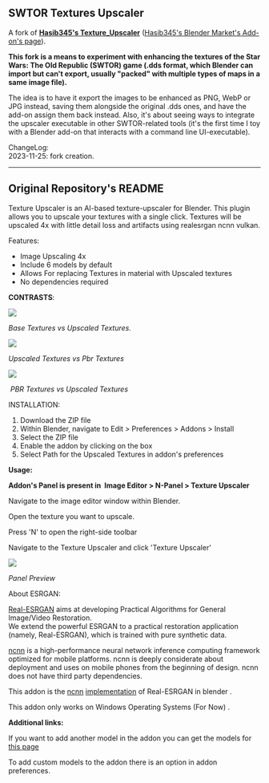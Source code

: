 ## SWTOR Textures Upscaler
A fork of [**Hasib345's Texture_Upscaler**](https://github.com/Hasib345/Texture_Upscaler) ([Hasib345's Blender Market's Add-on's page](https://blendermarket.com/products/texture-upscaler---image-upscaler-for-blender)).


**This fork is a means to experiment with enhancing the textures of the Star Wars: The Old Republic (SWTOR) game (.dds format, which Blender can import but can't export, usually "packed" with multiple types of maps in a same image file).**

The idea is to have it export the images to be enhanced as PNG, WebP or JPG instead, saving them alongside the original .dds ones, and have the add-on assign them back instead. Also, it's about seeing ways to integrate the upscaler executable in other SWTOR-related tools (it's the first time I toy with a Blender add-on that interacts with a command line UI-executable).

ChangeLog:  
2023-11-25: fork creation.  

* * *

## Original Repository's README

Texture Upscaler is an AI-based texture-upscaler for Blender. This plugin allows you to upscale your textures with a single click. Textures will be upscaled 4x with little detail loss and artifacts using realesrgan ncnn vulkan.

Features:

*   Image Upscaling 4x
*   Include 6 models by default
*   Allows For replacing Textures in material with Upscaled textures
*   No dependencies required

**CONTRASTS**:

![](https://markets-rails.s3.amazonaws.com/cache/3edddf533059e52b5dd66cbc6cea6562.png)  

_Base Textures vs Upscaled Textures._

![](https://markets-rails.s3.amazonaws.com/cache/9b2369e8d061d05ab89aaf17cf6f207c.png)

_Upscaled Textures vs_ _Pbr Textures_ 

![](https://markets-rails.s3.amazonaws.com/cache/cce111b1de9fd1cdc19c1409ce66e5b9.png)

 _PBR Textures vs_ _Upscaled Textures_

INSTALLATION:

1.  Download the ZIP file 
2.  Within Blender, navigate to Edit > Preferences > Addons > Install
3.  Select the ZIP file
4.  Enable the addon by clicking on the box 
5.  Select Path for the Upscaled Textures in addon's preferences

**Usage:**

**Addon's Panel is present in  Image Editor > N-Panel > Texture Upscaler**

Navigate to the image editor window within Blender.

Open the texture you want to upscale.

Press 'N' to open the right-side toolbar

Navigate to the Texture Upscaler and click 'Texture Upscaler'

  

![](https://markets-rails.s3.amazonaws.com/cache/072502c9915f5c016d4f3feb412e5a48.png)

_Panel Preview_

  

About ESRGAN:

[Real-ESRGAN](https://github.com/xinntao/Real-ESRGAN) aims at developing Practical Algorithms for General Image/Video Restoration.  
We extend the powerful ESRGAN to a practical restoration application (namely, Real-ESRGAN), which is trained with pure synthetic data.  

[ncnn](https://github.com/Tencent/ncnn) is a high-performance neural network inference computing framework optimized for mobile platforms. ncnn is deeply considerate about deployment and uses on mobile phones from the beginning of design. ncnn does not have third party dependencies.

This addon is the [ncnn](https://github.com/xinntao/Real-ESRGAN-ncnn-vulkan) [implementation](https://github.com/xinntao/Real-ESRGAN-ncnn-vulkan) of Real-ESRGAN in blender . 

This addon only works on Windows Operating Systems (For Now) .

**Additional links:**

If you want to add another model in the addon you can get the models for [this page](https://github.com/Hasib345/Custom_models) 

To add custom models to the addon there is an option in addon preferences.
